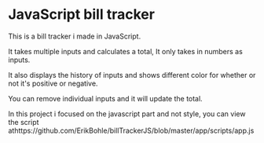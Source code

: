 # JavaScript bill tracker
This is a bill tracker i made in JavaScript.

It takes multiple inputs and calculates a total, It only takes in numbers as inputs.

It also displays the history of inputs and shows different color for whether or not it's positive or negative.

You can remove individual inputs and it will update the total.

In this project i focused on the javascript part and not style, you can view the script athttps://github.com/ErikBohle/billTrackerJS/blob/master/app/scripts/app.js
